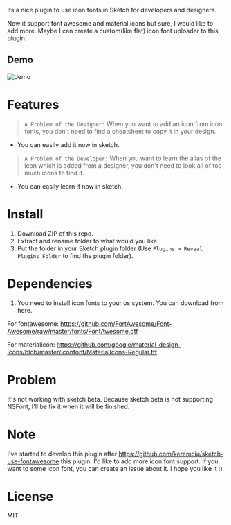 Its a nice plugin to use icon fonts in Sketch for developers and designers.

Now it support font awesome and material icons but sure, I would like to add more. Maybe I can create a custom(like flat) icon font uploader to this plugin.

## Demo
![demo][demo-image]

# Features

> `A Problem of the Designer:` 
> When you want to add an icon from icon fonts, you don't need to find a cheatsheet to copy it in your design.

- You can easily add it now in sketch.

> `A Problem of the Developer:` 
> When you want to learn the alias of the icon which is added from a designer, you don't need to look all of too much icons to find it.

- You can easily learn it now in sketch.

# Install

1. Download ZIP of this repo.
2. Extract and rename folder to what would you like.
3. Put the folder in your Sketch plugin folder (Use `Plugins > Reveal Plugins Folder` to find the plugin folder).

# Dependencies

1. You need to install icon fonts to your os system. You can download from here.

For fontawesome:
https://github.com/FortAwesome/Font-Awesome/raw/master/fonts/FontAwesome.otf

For materialicon:
https://github.com/google/material-design-icons/blob/master/iconfont/MaterialIcons-Regular.ttf

# Problem

It's not working with sketch beta. Because sketch beta is not supporting NSFont, I'll be fix it when it will be finished.

# Note

I've started to develop this plugin after https://github.com/keremciu/sketch-use-fontawesome this plugin. I'd like to add more icon font support. If you want to some icon font, you can create an issue about it. I hope you like it :)

# License

MIT

[demo-image]: http://i.imgur.com/EBGmlSe.gif
